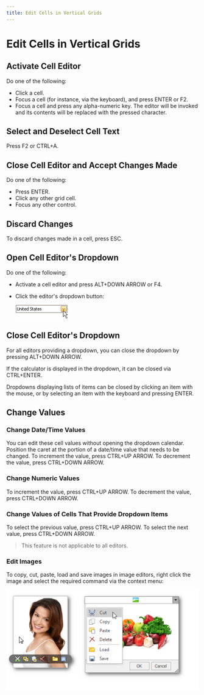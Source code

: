 ```yaml
---
title: Edit Cells in Vertical Grids
---
```

# Edit Cells in Vertical Grids
## Activate Cell Editor
Do one of the following:
* Click a cell.
* Focus a cell (for instance, via the keyboard), and press ENTER or F2.
* Focus a cell and press any alpha-numeric key. The editor will be invoked and its contents will be replaced with the pressed character.

## Select and Deselect Cell Text
Press F2 or CTRL+A.

## Close Cell Editor and Accept Changes Made
Do one of the following:
* Press ENTER.
* Click any other grid cell.
* Focus any other control.

## Discard Changes
To discard changes made in a cell, press ESC.

## Open Cell Editor's Dropdown
Do one of the following:
* Activate a cell editor and press ALT+DOWN ARROW or F4.
* Click the editor's dropdown button:
	
	![EU_XtraEditors_DropDownEdit_DropDownButton](../../images/Img7457.png)

## Close Cell Editor's Dropdown
For all editors providing a dropdown, you can close the dropdown by pressing ALT+DOWN ARROW.

If the calculator is displayed in the dropdown, it can be closed via CTRL+ENTER.

Dropdowns displaying lists of items can be closed by clicking an item with the mouse, or by selecting an item with the keyboard and pressing ENTER.

## Change Values
### Change Date/Time Values

You can edit these cell values without opening the dropdown calendar. Position the caret at the portion of a date/time value that needs to be changed.  To increment the value, press CTRL+UP ARROW. To decrement the value, press CTRL+DOWN ARROW.

### Change Numeric Values

To increment the value, press CTRL+UP ARROW. To decrement the value, press CTRL+DOWN ARROW.

### Change Values of Cells That Provide Dropdown Items

To select the previous value, press CTRL+UP ARROW. To select the next value, press CTRL+DOWN ARROW.

> This feature is not applicable to all editors.

### Edit Images

To copy, cut, paste, load and save images in image editors, right click the image and select the required command via the context menu:

![EU_XtraEditors_ImageEdit_Menu](../../images/Img7456.png)